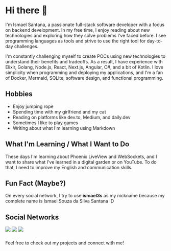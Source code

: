 # Hi there 👋

I'm Ismael Santana, a passionate full-stack software developer with a focus on backend development. In my free time, I enjoy reading about new technologies and exploring how they solve problems I've faced before. I see programming languages as tools and strive to use the right tool for day-to-day challenges.

I'm constantly challenging myself to create POCs using new technologies to understand their benefits and tradeoffs. As a result, I have experience with Elixir, Golang, Node.js, React, Next.js, Angular, C#, and a bit of Kotlin. I love simplicity when programming and deploying my applications, and I'm a fan of Docker, Mermaid, SQLite, software design, and functional programming.

## Hobbies

* Enjoy jumping rope
* Spending time with my girlfriend and my cat
* Reading on platforms like dev.to, Medium, and daily.dev
* Sometimes I like to play games
* Writing about what I'm learning using Markdown

## What I'm Learning / What I Want to Do

These days I'm learning about Phoenix LiveView and WebSockets, and I want to share what I've learned in a digital garden or on YouTube. To do that, I need to improve my English and communication skills.

## Fun Fact (Maybe?)

On every social network, I try to use **ismael3s** as my nickname because my complete name is Ismael Souza da Silva Santana :D

## Social Networks

<div> 
  <a href = "mailto:souz4ismael@gmail.com"><img src="https://img.shields.io/badge/Gmail-D14836?style=for-the-badge&logo=gmail&logoColor=white" target="_blank"></a>
  <a href="https://www.linkedin.com/in/ismael3s/" target="_blank"><img src="https://img.shields.io/badge/-LinkedIn-%230077B5?style=for-the-badge&logo=linkedin&logoColor=white" target="_blank"></a>
  <a href="https://www.youtube.com/@ismael3s"><img src="https://img.shields.io/badge/YouTube-red?style=for-the-badge&logo=youtube&logoColor=white" target="_blank"></a>
</div>

###

Feel free to check out my projects and connect with me!
